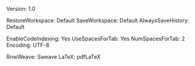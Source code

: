 
Version: 1.0

RestoreWorkspace: Default SaveWorkspace: Default AlwaysSaveHistory:
Default

EnableCodeIndexing: Yes UseSpacesForTab: Yes NumSpacesForTab: 2
Encoding: UTF-8

RnwWeave: Sweave LaTeX: pdfLaTeX
